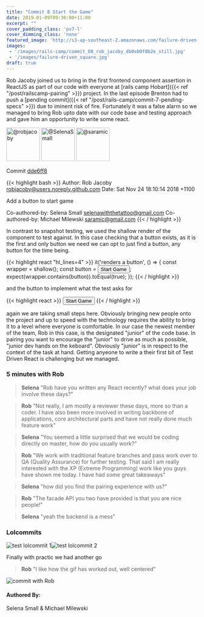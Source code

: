 ```yaml
---
title: "Commit 8 Start the Game"
date: 2019-01-09T09:30:00+11:00
excerpt: ""
cover_padding_class: 'pv7-l'
cover_dimming_class: 'none'
featured_image: 'http://s3-ap-southeast-2.amazonaws.com/failure-driven-blog/railscamp-24-woodfield-hobart/commit_08_rob_jacoby_5f2f45c6243.gif'
images:
 - '/images/rails-camp/commit_08_rob_jacoby_db0eb0f8b2e_still.jpg'
 - '/images/failure-driven_square.jpg'
draft: true
---
```


Rob Jacoby joined us to bring in the first frontend component assertion in
ReactJS as part of our code with everyone at [rails camp Hobart]({{< ref
"/post/railscamp-pairing" >}}) project. In the last episode Brenton had to push
a [pending commit]({{< ref "/post/rails-camp/commit-7-pending-specs" >}}) due
to iminent risk of fire. Fortunately it was a false alarm so we managed to
bring Rob upto date with our code base and testing approach and gave him an
opportunity to write some react.

<img alt="@robjacoby" src="//github.com/robjacoby.png" style="display: inline; width: 88px;" height="88" />
<img alt="@SelenaSmall" src="//github.com/SelenaSmall.png" style="display: inline; width: 88px;" height="88" />
<img alt="@saramic" src="//github.com/saramic.png" style="display: inline; width: 88px;" height="88" />

Commit [dde6ff8](https://github.com/failure-driven/railscamp-search-term/commit/dde6ff8949ff6c6e40f1fa9c92465127534c1dd7)

{{< highlight bash >}}
Author: Rob Jacoby <robjacoby@users.noreply.github.com>
Date:   Sat Nov 24 18:10:14 2018 +1100

Add a button to start game

Co-authored-by: Selena Small <selenawiththetattoo@gmail.com>
Co-authored-by: Michael Milewski <saramic@gmail.com>
{{< / highlight >}}

In contrast to snapshot testing, we used the shallow render of the component to
test against. In this case checking that a button exists, as it is the first
and only button we need we can opt to just find a button, any button for the
time being.

{{< highlight react "hl_lines=4" >}}
it('renders a button', () => {
  const wrapper = shallow(<App />);
  const button = <button>Start Game</button>;
  expect(wrapper.contains(button)).toEqual(true);
}); 
{{< / highlight >}}

and the button to implement what the test asks for

{{< highlight react >}}
<button>
  Start Game
</button>
{{< / highlight >}}

again we are taking small steps here. Obviously bringing new people onto the
project and up to speed with the technology requires the ability to bring it to
a level where everyone is comfortable. In our case the newest member of the
team, Rob in this case, is the designated "junior" of the code base. In pairing
you want to encourage the "junior" to drive as much as possible, "junior dev
hands on the keboard". Obviously "junior" is in respect to the context of the
task at hand. Getting anyeone to write a their first bit of Test Driven React
is challenging but we managed.

### 5 minutes with Rob

> **Selena** "Rob have you written any React recently? what does your job
> involve these days?"

> **Rob** "Not really, I am mostly a reviewer these days, more so than a coder.
> I have also been more involved in writing backbone of applications, core
> architectural parts and have not really done much feature work"

> **Selena** "You seemed a little surprised that we would be coding directly on
> master, how do you usually work?"

> **Rob** "We work with traditional feature branches and pass work over to QA
> (Quality Assurance) for further testing. That said I am really interested
> with the XP (Extreme Programming) work like you guys have shown me today. I
> have had some great takeaways"

> **Selena** "how did you find the pairing experience with us?"

> **Rob** "The facade API you two have provided is that you are nice people!"

> **Selena** "yeah the backend is a mess"

### Lolcommits

<div style="display: flex;">
  <img alt="test lolcommit 1" src="https://s3-ap-southeast-2.amazonaws.com/failure-driven-blog/railscamp-24-woodfield-hobart/commit_08_rob_jacoby__test_1_db0eb0f8b2e.gif" />
  <img alt="test lolcommit 2" src="https://s3-ap-southeast-2.amazonaws.com/failure-driven-blog/railscamp-24-woodfield-hobart/commit_08_rob_jacoby__test_2_441db8c1dee.gif" />
</div>

Finally with practic we had another go

> **Rob** "I like how the gif has worked out, well centered"

![commit with Rob](https://s3-ap-southeast-2.amazonaws.com/failure-driven-blog/railscamp-24-woodfield-hobart/commit_08_rob_jacoby_5f2f45c6243.gif)

#### Authored By:

Selena Small & Michael Milewski

